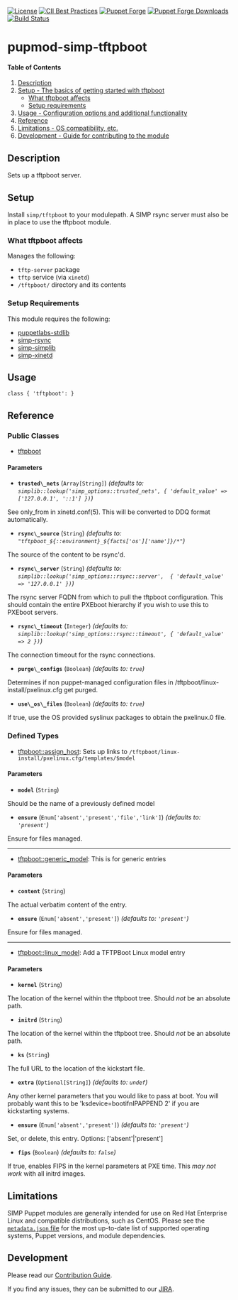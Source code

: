 [![License](http://img.shields.io/:license-apache-blue.svg)](http://www.apache.org/licenses/LICENSE-2.0.html)
[![CII Best Practices](https://bestpractices.coreinfrastructure.org/projects/73/badge)](https://bestpractices.coreinfrastructure.org/projects/73)
[![Puppet Forge](https://img.shields.io/puppetforge/v/simp/tftpboot.svg)](https://forge.puppetlabs.com/simp/tftpboot)
[![Puppet Forge Downloads](https://img.shields.io/puppetforge/dt/simp/tftpboot.svg)](https://forge.puppetlabs.com/simp/tftpboot)
[![Build Status](https://travis-ci.org/simp/pupmod-simp-tftpboot.svg)](https://travis-ci.org/simp/pupmod-simp-tftpboot)

# pupmod-simp-tftpboot

#### Table of Contents

1. [Description](#description)
2. [Setup - The basics of getting started with tftpboot](#setup)
    * [What tftpboot affects](#what-tftpboot-affects)
    * [Setup requirements](#setup-requirements)
3. [Usage - Configuration options and additional functionality](#usage)
4. [Reference](#reference)
5. [Limitations - OS compatibility, etc.](#limitations)
6. [Development - Guide for contributing to the module](#development)

## Description

Sets up a tftpboot server.

## Setup

Install `simp/tftpboot` to your modulepath. A SIMP rsync server must also be in
place to use the tftpboot module.

### What tftpboot affects

Manages the following:

* `tftp-server` package
* `tftp` service (via `xinetd`)
* `/tftpboot/` directory and its contents

### Setup Requirements

This module requires the following:

* [puppetlabs-stdlib](https://forge.puppet.com/puppetlabs/stdlib)
* [simp-rsync](https://forge.puppet.com/simp/rsync)
* [simp-simplib](https://forge.puppet.com/simp/simplib)
* [simp-xinetd](https://forge.puppet.com/simp/xinetd)

## Usage

    class { 'tftpboot': }

## Reference

### Public Classes

* [tftpboot](https://github.com/simp/pupmod-simp-tftpboot/blob/master/manifests/init.pp)

#### Parameters

* **`trusted\_nets`** (`Array[String]`) *(defaults to: `simplib::lookup('simp_options::trusted_nets', { 'default_value' => ['127.0.0.1', '::1'] })`)*

See only\_from in xinetd.conf(5). This will be converted to DDQ format automatically.

* **`rsync\_source`** (`String`) *(defaults to: `"tftpboot_${::environment}_${facts['os']['name']}/*"`)*

The source of the content to be rsync'd.

* **`rsync\_server`** (`String`) *(defaults to: `simplib::lookup('simp_options::rsync::server',  { 'default_value' => '127.0.0.1' })`)*

The rsync server FQDN from which to pull the tftpboot configuration. This should contain the entire PXEboot hierarchy if you wish to use this to PXEboot servers.

* **`rsync\_timeout`** (`Integer`) *(defaults to: `simplib::lookup('simp_options::rsync::timeout', { 'default_value' => 2 })`)*

The connection timeout for the rsync connections.

* **`purge\_configs`** (`Boolean`) *(defaults to: `true`)*

Determines if non puppet-managed configuration files in /tftpboot/linux-install/pxelinux.cfg get purged.

* **`use\_os\_files`** (`Boolean`) *(defaults to: `true`)*

If true, use the OS provided syslinux packages to obtain the pxelinux.0 file.

### Defined Types

* [tftpboot::assign_host](https://github.com/simp/pupmod-simp-tftpboot/blob/master/manifests/assign_host.pp): Sets up links to `/tftpboot/linux-install/pxelinux.cfg/templates/$model`

#### Parameters

* **`model`** (`String`)

Should be the name of a previously defined model

* **`ensure`** (`Enum['absent','present','file','link']`) *(defaults to: `'present'`)*

Ensure for files managed.

---

* [tftpboot::generic_model](https://github.com/simp/pupmod-simp-tftpboot/blob/master/manifests/generic_model.pp): This is for generic entries

#### Parameters

* **`content`** (`String`)

The actual verbatim content of the entry.

* **`ensure`** (`Enum['absent','present']`) *(defaults to: `'present'`)*

Ensure for files managed.

---

* [tftpboot::linux_model](https://github.com/simp/pupmod-simp-tftpboot/blob/master/manifests/linux_model.pp): Add a TFTPBoot Linux model entry

#### Parameters

* **`kernel`** (`String`)

The location of the kernel within the tftpboot tree. Should *not* be an absolute path.

* **`initrd`** (`String`)

The location of the kernel within the tftpboot tree. Should *not* be an absolute path.

* **`ks`** (`String`)

The full URL to the location of the kickstart file.

* **`extra`** (`Optional[String]`) *(defaults to: `undef`)*

Any other kernel parameters that you would like to pass at boot. You will probably want this to be 'ksdevice=bootifnIPAPPEND 2' if you are kickstarting systems.

* **`ensure`** (`Enum['absent','present']`) *(defaults to: `'present'`)*

Set, or delete, this entry. Options: \['absent'|'present'\]

* **`fips`** (`Boolean`) *(defaults to: `false`)*

If true, enables FIPS in the kernel parameters at PXE time. This *may not work* with all initrd images.

## Limitations

SIMP Puppet modules are generally intended for use on Red Hat Enterprise
Linux and compatible distributions, such as CentOS. Please see the
[`metadata.json` file](./metadata.json) for the most up-to-date list of
supported operating systems, Puppet versions, and module dependencies.

## Development

Please read our [Contribution Guide](http://simp-doc.readthedocs.io/en/stable/contributors_guide/index.html).

If you find any issues, they can be submitted to our
[JIRA](https://simp-project.atlassian.net).
